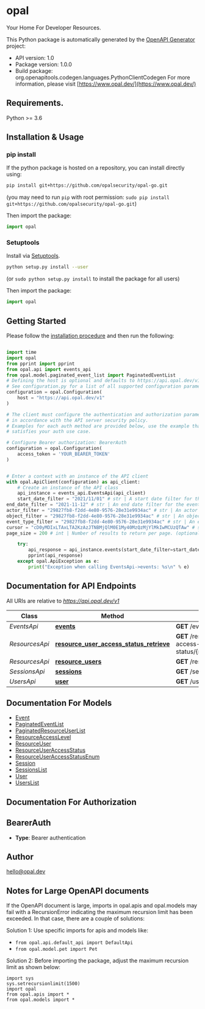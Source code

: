 # opal
Your Home For Developer Resources.

This Python package is automatically generated by the [OpenAPI Generator](https://openapi-generator.tech) project:

- API version: 1.0
- Package version: 1.0.0
- Build package: org.openapitools.codegen.languages.PythonClientCodegen
For more information, please visit [https://www.opal.dev/](https://www.opal.dev/)

## Requirements.

Python >= 3.6

## Installation & Usage
### pip install

If the python package is hosted on a repository, you can install directly using:

```sh
pip install git+https://github.com/opalsecurity/opal-go.git
```
(you may need to run `pip` with root permission: `sudo pip install git+https://github.com/opalsecurity/opal-go.git`)

Then import the package:
```python
import opal
```

### Setuptools

Install via [Setuptools](http://pypi.python.org/pypi/setuptools).

```sh
python setup.py install --user
```
(or `sudo python setup.py install` to install the package for all users)

Then import the package:
```python
import opal
```

## Getting Started

Please follow the [installation procedure](#installation--usage) and then run the following:

```python

import time
import opal
from pprint import pprint
from opal.api import events_api
from opal.model.paginated_event_list import PaginatedEventList
# Defining the host is optional and defaults to https://api.opal.dev/v1
# See configuration.py for a list of all supported configuration parameters.
configuration = opal.Configuration(
    host = "https://api.opal.dev/v1"
)

# The client must configure the authentication and authorization parameters
# in accordance with the API server security policy.
# Examples for each auth method are provided below, use the example that
# satisfies your auth use case.

# Configure Bearer authorization: BearerAuth
configuration = opal.Configuration(
    access_token = 'YOUR_BEARER_TOKEN'
)


# Enter a context with an instance of the API client
with opal.ApiClient(configuration) as api_client:
    # Create an instance of the API class
    api_instance = events_api.EventsApi(api_client)
    start_date_filter = "2021/11/01" # str | A start date filter for the events. (optional)
end_date_filter = "2021-11-12" # str | An end date filter for the events. (optional)
actor_filter = "29827fb8-f2dd-4e80-9576-28e31e9934ac" # str | An actor filter for the events. Supply the ID of the actor. (optional)
object_filter = "29827fb8-f2dd-4e80-9576-28e31e9934ac" # str | An object filter for the events. Supply the ID of the object. (optional)
event_type_filter = "29827fb8-f2dd-4e80-9576-28e31e9934ac" # str | An event type filter for the events. (optional)
cursor = "cD0yMDIxLTAxLTA2KzAzJTNBMjQlM0E1My40MzQzMjYlMkIwMCUzQTAw" # str | The pagination cursor value. (optional)
page_size = 200 # int | Number of results to return per page. (optional)

    try:
        api_response = api_instance.events(start_date_filter=start_date_filter, end_date_filter=end_date_filter, actor_filter=actor_filter, object_filter=object_filter, event_type_filter=event_type_filter, cursor=cursor, page_size=page_size)
        pprint(api_response)
    except opal.ApiException as e:
        print("Exception when calling EventsApi->events: %s\n" % e)
```

## Documentation for API Endpoints

All URIs are relative to *https://api.opal.dev/v1*

Class | Method | HTTP request | Description
------------ | ------------- | ------------- | -------------
*EventsApi* | [**events**](docs/EventsApi.md#events) | **GET** /events | 
*ResourcesApi* | [**resource_user_access_status_retrieve**](docs/ResourcesApi.md#resource_user_access_status_retrieve) | **GET** /resource-user-access-status/{resource_id}/{user_id} | 
*ResourcesApi* | [**resource_users**](docs/ResourcesApi.md#resource_users) | **GET** /resource-users | 
*SessionsApi* | [**sessions**](docs/SessionsApi.md#sessions) | **GET** /sessions | 
*UsersApi* | [**user**](docs/UsersApi.md#user) | **GET** /user | 


## Documentation For Models

 - [Event](docs/Event.md)
 - [PaginatedEventList](docs/PaginatedEventList.md)
 - [PaginatedResourceUserList](docs/PaginatedResourceUserList.md)
 - [ResourceAccessLevel](docs/ResourceAccessLevel.md)
 - [ResourceUser](docs/ResourceUser.md)
 - [ResourceUserAccessStatus](docs/ResourceUserAccessStatus.md)
 - [ResourceUserAccessStatusEnum](docs/ResourceUserAccessStatusEnum.md)
 - [Session](docs/Session.md)
 - [SessionsList](docs/SessionsList.md)
 - [User](docs/User.md)
 - [UsersList](docs/UsersList.md)


## Documentation For Authorization


## BearerAuth

- **Type**: Bearer authentication


## Author

hello@opal.dev


## Notes for Large OpenAPI documents
If the OpenAPI document is large, imports in opal.apis and opal.models may fail with a
RecursionError indicating the maximum recursion limit has been exceeded. In that case, there are a couple of solutions:

Solution 1:
Use specific imports for apis and models like:
- `from opal.api.default_api import DefaultApi`
- `from opal.model.pet import Pet`

Solution 2:
Before importing the package, adjust the maximum recursion limit as shown below:
```
import sys
sys.setrecursionlimit(1500)
import opal
from opal.apis import *
from opal.models import *
```

